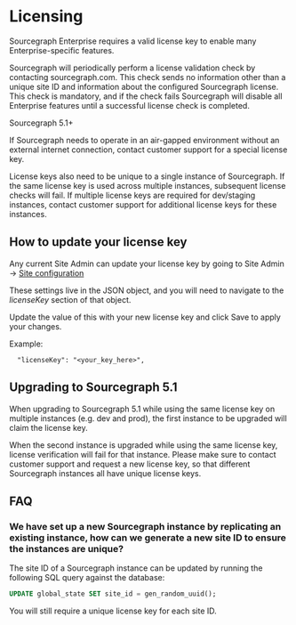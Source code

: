 # Licensing

Sourcegraph Enterprise requires a valid license key to enable many Enterprise-specific features.

Sourcegraph will periodically perform a license validation check by contacting sourcegraph.com. This check sends no information other than a unique site ID and information about the configured Sourcegraph license. This check is mandatory, and if the check fails Sourcegraph will disable all Enterprise features until a successful license check is completed.

<span class="badge badge-note">Sourcegraph 5.1+</span>

If Sourcegraph needs to operate in an air-gapped environment without an external internet connection, contact customer support for a special license key.

License keys also need to be unique to a single instance of Sourcegraph. If the same license key is used across multiple instances, subsequent license checks will fail. If multiple license keys are required for dev/staging instances, contact customer support for additional license keys for these instances.

## How to update your license key

Any current Site Admin can update your license key by going to Site Admin -> [Site configuration](../config/site_config.md) 

These settings live in the JSON object, and you will need to navigate to the _licenseKey_ section of that object.  

Update the value of this with your new license key and click Save to apply your changes.

Example:
```
  "licenseKey": "<your_key_here>",
```

## Upgrading to Sourcegraph 5.1

When upgrading to Sourcegraph 5.1 while using the same license key on multiple instances (e.g. dev and prod), the first instance to be upgraded will claim the license key.

When the second instance is upgraded while using the same license key, license verification will fail for that instance. Please make sure to contact customer support and request a new license key, so that different Sourcegraph instances all have unique license keys.

## FAQ

### We have set up a new Sourcegraph instance by replicating an existing instance, how can we generate a new site ID to ensure the instances are unique?

The site ID of a Sourcegraph instance can be updated by running the following SQL query against the database:

```sql
UPDATE global_state SET site_id = gen_random_uuid();
```

You will still require a unique license key for each site ID.
